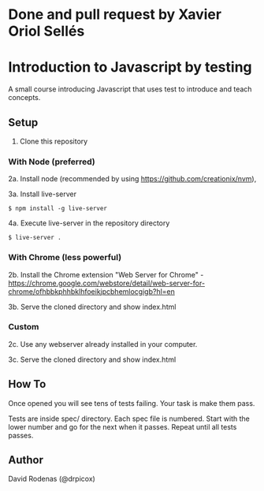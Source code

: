 # Done and pull request by Xavier Oriol Sellés


Introduction to Javascript by testing
=====================================

A small course introducing Javascript that uses test
to introduce and teach concepts.


Setup
-----

1. Clone this repository

### With Node (preferred)

2a. Install node (recommended by using https://github.com/creationix/nvm), 

3a. Install live-server

    $ npm install -g live-server

4a. Execute live-server in the repository directory

    $ live-server .


### With Chrome (less powerful)

2b. Install the Chrome extension "Web Server for Chrome"
    - https://chrome.google.com/webstore/detail/web-server-for-chrome/ofhbbkphhbklhfoeikjpcbhemlocgigb?hl=en

3b. Serve the cloned directory and show index.html


### Custom

2c. Use any webserver already installed in your computer.

3c. Serve the cloned directory and show index.html


How To
------

Once opened you will see tens of tests failing.
Your task is make them pass.

Tests are inside spec/ directory. 
Each spec file is numbered.
Start with the lower number and go for the next
when it passes. Repeat until all tests passes.

Author
------

David Rodenas (@drpicox)
